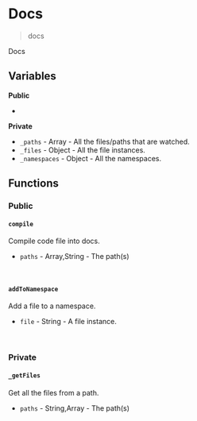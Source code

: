 # Docs
> docs

Docs

## Variables
**Public**

-

**Private**
* `_paths` - Array - All the files/paths that are watched.
* `_files` - Object - All the file instances.
* `_namespaces` - Object - All the namespaces.

## Functions
### Public
#### `compile` 

Compile code file into docs.
* `paths` - Array<String>,String - The path(s)

&nbsp;

#### `addToNamespace` 

Add a file to a namespace.
* `file` - String - A file instance.

&nbsp;


### Private
#### `_getFiles`

Get all the files from a path.
* `paths` - String,Array<String> - The path(s)

&nbsp;

